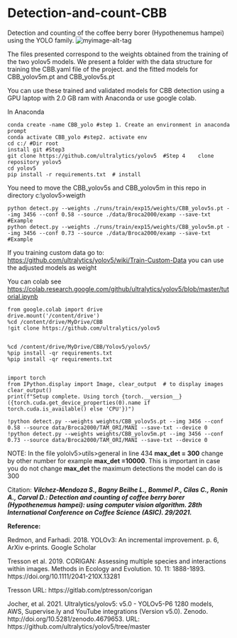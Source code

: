 # Detection-and-count-CBB
Detection and counting of the coffee berry borer (Hypothenemus hampei) using the YOLO family.
![myimage-alt-tag](../master/Detection-and-count-CBB/exam1.jpg)

The files presented correspond to the weights obtained from the training of the two yolov5 models.
We present a folder with the data structure for training the CBB.yaml file of the project.
and the fitted models for CBB_yolov5m.pt and CBB_yolov5s.pt

You can use these trained and validated models for CBB detection using a GPU laptop with 2.0 GB ram with Anaconda or use google colab.
<p>In Anaconda </p>

	conda create -name CBB_yolo #step 1. Create an environment in anaconda prompt
	conda activate CBB_yolo #step2. activate env
	cd c:/ #Dir root
 	install git #Step3
	git clone https://github.com/ultralytics/yolov5  #Step 4 	clone repository yolov5
	cd yolov5
	pip install -r requirements.txt  # install

You need to move the CBB_yolov5s and CBB_yolov5m in this repo in directory c:\yolov5>weigth

	python detect.py --weights ./runs/train/exp15/weights/CBB_yolov5s.pt --img 3456 --conf 0.58 --source ./data/Broca2000/examp --save-txt 	#Example 
	python detect.py --weights ./runs/train/exp15/weights/CBB_yolov5m.pt --img 3456 --conf 0.73 --source ./data/Broca2000/examp --save-txt 	#Example 

If you training custom data go to: https://github.com/ultralytics/yolov5/wiki/Train-Custom-Data
you can use the adjusted models as weight

You can colab see https://colab.research.google.com/github/ultralytics/yolov5/blob/master/tutorial.ipynb

	from google.colab import drive
	drive.mount('/content/drive')
	%cd /content/drive/MyDrive/CBB
	!git clone https://github.com/ultralytics/yolov5


	%cd /content/drive/MyDrive/CBB/Yolov5/yolov5/
	%pip install -qr requirements.txt 
	%pip install -qr requirements.txt 


	import torch
	from IPython.display import Image, clear_output  # to display images
	clear_output()
	print(f"Setup complete. Using torch {torch.__version__} ({torch.cuda.get_device_properties(0).name if torch.cuda.is_available() else 'CPU'})")

	!python detect.py --weights weights/CBB_yolov5s.pt --img 3456 --conf 0.58 --source data/Broca2000/TAM_ORI/MANI --save-txt --device 0
	!python detect.py --weights weights/CBB_yolov5m.pt --img 3456 --conf 0.73 --source data/Broca2000/TAM_ORI/MANI --save-txt --device 0
NOTE: In the file yololv5>utils>general in line 434 **max_det = 300** change by other number for example **max_det =10000**.
This is important in case you do not change **max_det** the maximum detections the model can do is 300


Citation: ***Vilchez-Mendoza S., Bagny Beilhe L., Bommel P., Cilas C., Ronin A., Carval D.: Detection and counting of coffee berry borer (Hypothenemus hampei): using computer vision algorithm. 28th International Conference on Coffee Science (ASIC). 29/2021.***

**Reference:**

<p>Redmon, and Farhadi. 2018. YOLOv3: An incremental improvement. p. 6, ArXiv e‐prints. Google Scholar</p>
<p>Tresson et al. 2019. CORIGAN: Assessing multiple species and interactions within images. Methods in Ecology and Evolution. 10. 11: 1888-1893. https://doi.org/10.1111/2041-210X.13281</p>
<p>Tresson URL: https://gitlab.com/ptresson/corigan</p>
<p>Jocher, et al. 2021. Ultralytics/yolov5: v5.0 - YOLOv5-P6 1280 models, AWS, Supervise.ly and YouTube integrations (Version v5.0). Zenodo. http://doi.org/10.5281/zenodo.4679653. URL: https://github.com/ultralytics/yolov5/tree/master</p>




